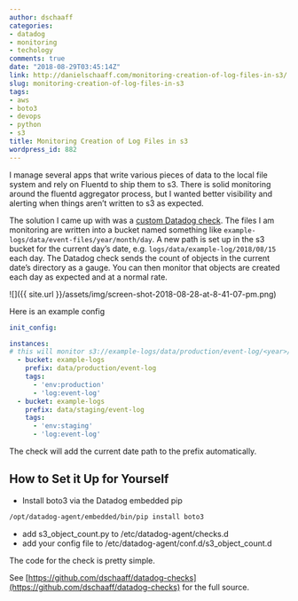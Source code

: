```yaml
---
author: dschaaff
categories:
- datadog
- monitoring
- techology
comments: true
date: "2018-08-29T03:45:14Z"
link: http://danielschaaff.com/monitoring-creation-of-log-files-in-s3/
slug: monitoring-creation-of-log-files-in-s3
tags:
- aws
- boto3
- devops
- python
- s3
title: Monitoring Creation of Log Files in s3
wordpress_id: 882
---
```


I manage several apps that write various pieces of data to the local file system and rely on Fluentd to ship them to s3. There is solid monitoring around the fluentd aggregator process, but I wanted better visibility and alerting when things aren’t written to s3 as expected.

The solution I came up with was a [custom Datadog check](https://github.com/dschaaff/datadog-checks). The files I am monitoring are written into a bucket named something like `example-logs/data/event-files/year/month/day`. A new path is set up in the s3 bucket for the current day’s date, e.g. `logs/data/example-log/2018/08/15` each day. The Datadog check sends the count of objects in the current date’s directory as a gauge. You can then monitor that objects are created each day as expected and at a normal rate.

![]({{ site.url }}/assets/img/screen-shot-2018-08-28-at-8-41-07-pm.png)

Here is an example config

```yaml
init_config:

instances:
# this will monitor s3://example-logs/data/production/event-log/<year>/<month>/<day>
  - bucket: example-logs
    prefix: data/production/event-log
    tags:
      - 'env:production'
      - 'log:event-log'
  - bucket: example-logs
    prefix: data/staging/event-log
    tags:
      - 'env:staging'
      - 'log:event-log'
```

The check will add the current date path to the prefix automatically.

## How to Set it Up for Yourself

- Install boto3 via the Datadog embedded pip

```bash
/opt/datadog-agent/embedded/bin/pip install boto3
```

- add s3_object_count.py to /etc/datadog-agent/checks.d
- add your config file to /etc/datadog-agent/conf.d/s3_object_count.d

The code for the check is pretty simple.

<script src="https://gist.github.com/dschaaff/c8328f1c6846eaa18980ed988b062d71.js"></script>

See [https://github.com/dschaaff/datadog-checks](https://github.com/dschaaff/datadog-checks) for the full source.
